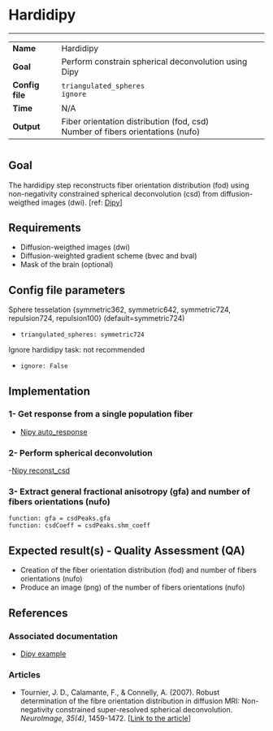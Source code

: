 # Hardidipy
---

|                |                                                       |
|----------------|-------------------------------------------------------|
|**Name**        | Hardidipy                                             |
|**Goal**        | Perform constrain spherical deconvolution using Dipy  |
|**Config file** | `triangulated_spheres` <br> `ignore`                  |
|**Time**        | N/A                                                   |
|**Output**      | Fiber orientation distribution (fod, csd) <br> Number of fibers orientations (nufo) <br> |

#
 
## Goal

The hardidipy step reconstructs fiber orientation distribution (fod) using non-negativity constrained spherical deconvolution (csd) from diffusion-weigthed images (dwi). [ref: <a href="http://nipy.org/dipy/examples_built/reconst_csd.html#example-reconst-csd" target="_blank">Dipy</a>]

## Requirements

- Diffusion-weigthed images (dwi)
- Diffusion-weighted gradient scheme (bvec and bval)
- Mask of the brain (optional)

## Config file parameters

Sphere tesselation {symmetric362, symmetric642, symmetric724, repulsion724, repulsion100} (default=symmetric724)
- `triangulated_spheres: symmetric724`

Ignore hardidipy task: not recommended
- `ignore: False`

## Implementation

### 1- Get response from a single population fiber

- <a href="http://nipy.org/dipy/examples_built/reconst_csd.html#example-reconst-csd" target="_blank">Nipy auto_response</a>

### 2- Perform spherical deconvolution

-<a href="http://nipy.org/dipy/examples_built/reconst_csd.html#example-reconst-csd" target="_blank">Nipy reconst_csd</a>

### 3- Extract general fractional anisotropy (gfa) and number of fibers orientations (nufo)

```{.python}
function: gfa = csdPeaks.gfa
function: csdCoeff = csdPeaks.shm_coeff
```

## Expected result(s) - Quality Assessment (QA)

- Creation of the fiber orientation distribution (fod) and number of fibers orientations (nufo)
- Produce an image (png) of the number of fibers orientations (nufo)

## References

### Associated documentation

- <a href="http://nipy.org/dipy/examples_built/reconst_csd.html#example-reconst-csd" target="_blank">Dipy example</a>

### Articles

- Tournier, J. D., Calamante, F., & Connelly, A. (2007). Robust determination of the fibre orientation distribution in diffusion MRI: Non-negativity constrained super-resolved spherical deconvolution. *NeuroImage, 35(4)*, 1459-1472. [<a href="http://www.ncbi.nlm.nih.gov/pubmed/17379540" target="_blank">Link to the article</a>]
